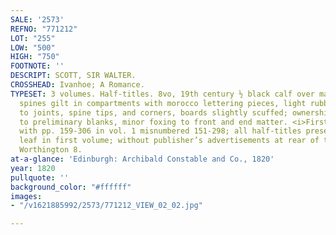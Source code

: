 ```yaml
---
SALE: '2573'
REFNO: "771212"
LOT: "255"
LOW: "500"
HIGH: "750"
FOOTNOTE: ''
DESCRIPT: SCOTT, SIR WALTER.
CROSSHEAD: Ivanhoe; A Romance.
TYPESET: 3 volumes. Half-titles. 8vo, 19th century ½ black calf over marbled boards,
  spines gilt in compartments with morocco lettering pieces, light rubbing/abrading
  to joints, spine tips, and corners, boards slightly scuffed; ownership signatures
  to preliminary blanks, minor foxing to front and end matter. <i>First edition,</i>
  with pp. 159-306 in vol. 1 misnumbered 151-298; all half-titles present; "Advertisement"
  leaf in first volume; without publisher’s advertisements at rear of third volume.
  Worthington 8.
at-a-glance: 'Edinburgh: Archibald Constable and Co., 1820'
year: 1820
pullquote: ''
background_color: "#ffffff"
images:
- "/v1621885992/2573/771212_VIEW_02_02.jpg"

---
```

